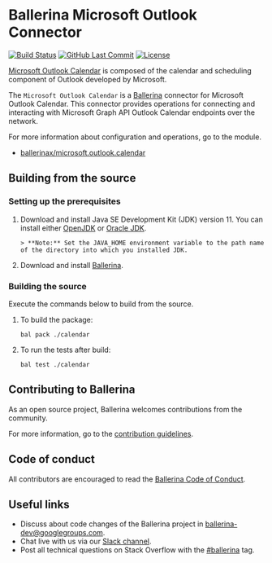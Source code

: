 Ballerina Microsoft Outlook Connector
======================================

[![Build Status](https://github.com/ballerina-platform/module-ballerinax-microsoft.outlook.calendar/workflows/CI/badge.svg)](https://github.com/ballerina-platform/module-ballerinax-microsoft.outlook.calendar/actions?query=workflow%3ACI)
[![GitHub Last Commit](https://img.shields.io/github/last-commit/ballerina-platform/module-ballerinax-microsoft.outlook.calendar.svg)](https://github.com/ballerina-platform/module-ballerinax-microsoft.outlook.calendar/commits/master)
[![License](https://img.shields.io/badge/License-Apache%202.0-blue.svg)](https://opensource.org/licenses/Apache-2.0)

[Microsoft Outlook Calendar](https://www.microsoft.com/en-ww/microsoft-365/outlook.calendar) is composed of the calendar and scheduling component of Outlook developed by Microsoft.

The `Microsoft Outlook Calendar` is a [Ballerina](https://ballerina.io/) connector for Microsoft Outlook Calendar. This connector provides operations for connecting and interacting with Microsoft Graph API Outlook Calendar endpoints over the network. 

For more information about configuration and operations, go to the module. 
- [ballerinax/microsoft.outlook.calendar](https://docs.central.ballerina.io/ballerinax/microsoft.outlook.calendar/1.0.1)

## Building from the source

### Setting up the prerequisites

1. Download and install Java SE Development Kit (JDK) version 11. You can install either [OpenJDK](https://adoptopenjdk.net/) 
or [Oracle JDK](https://www.oracle.com/java/technologies/javase-jdk11-downloads.html).
 
       > **Note:** Set the JAVA_HOME environment variable to the path name of the directory into which you installed JDK.

2. Download and install [Ballerina](https://ballerina.io/). 

### Building the source
Execute the commands below to build from the source.

1. To build the package:
    ```    
    bal pack ./calendar
    ```
2. To run the tests after build:
    ```
    bal test ./calendar
    ```
## Contributing to Ballerina
As an open source project, Ballerina welcomes contributions from the community. 

For more information, go to the [contribution guidelines](https://github.com/ballerina-platform/ballerina-lang/blob/main/CONTRIBUTING.md).

## Code of conduct
All contributors are encouraged to read the [Ballerina Code of Conduct](https://ballerina.io/code-of-conduct).

## Useful links
* Discuss about code changes of the Ballerina project in [ballerina-dev@googlegroups.com](mailto:ballerina-dev@googlegroups.com).
* Chat live with us via our [Slack channel](https://ballerina.io/community/slack/).
* Post all technical questions on Stack Overflow with the [#ballerina](https://stackoverflow.com/questions/tagged/ballerina) tag.
